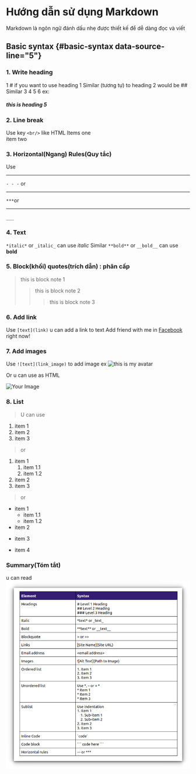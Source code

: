 # Hướng dẫn sử dụng Markdown

Markdown là ngôn ngữ đánh dấu nhẹ được thiết kế để dễ dàng đọc và viết

## **Basic syntax** {#basic-syntax data-source-line="5"}

### 1. Write heading

1 # if you want to use heading 1
Similar (tương tự) to heading 2 would be ##
Similar 3 4 5 6
ex:
##### this is heading 5

### 2. Line break
Use key `<br/>` like HTML 
Items one <br /> item two

### 3. Horizontal(Ngang) Rules(Quy tắc)
Use
- - - 
`- - -` or
***
`***`or
___
`___`
### 4. Text
`*italic*` or `_italic_` can use _italic_
Similar `**bold**` or `__bold__` can use __bold__
### 5. Block(khối) quotes(trích dẫn) : phân cấp
> this is block note 1
>>this is block note 2
>>> this is block note 3
### 6. Add link
Use `[text](link)` u can add a link to text
Add friend with me in [Facebook](https://www.facebook.com/hung.du.9212301) right now!

### 7. Add images
Use `![text](link_image)` to add image
ex ![this is my avatar](https://scontent.fhan2-3.fna.fbcdn.net/v/t39.30808-6/421105332_718295110405280_5338522225158991211_n.jpg?stp=cp6_dst-jpg&_nc_cat=101&ccb=1-7&_nc_sid=efb6e6&_nc_eui2=AeEPXP5U3zQCuhECoLWw9RNHA_4_d5b1mRUD_j93lvWZFZu6r3y-_KVouvuuP9-X58x2qhkp5ydf18gEBAbITqA6&_nc_ohc=6p9Crk9zQPcAX_AW7iY&_nc_ht=scontent.fhan2-3.fna&oh=00_AfDVkwBgSn4CVcF7rrADyxIntd--6Mbx0dIeV4qN9S9EIA&oe=65B418A8)

Or u can use as HTML 

<img src="https://scontent.fhan2-3.fna.fbcdn.net/v/t39.30808-6/421105332_718295110405280_5338522225158991211_n.jpg?stp=cp6_dst-jpg&_nc_cat=101&ccb=1-7&_nc_sid=efb6e6&_nc_eui2=AeEPXP5U3zQCuhECoLWw9RNHA_4_d5b1mRUD_j93lvWZFZu6r3y-_KVouvuuP9-X58x2qhkp5ydf18gEBAbITqA6&_nc_ohc=6p9Crk9zQPcAX_AW7iY&_nc_ht=scontent.fhan2-3.fna&oh=00_AfDVkwBgSn4CVcF7rrADyxIntd--6Mbx0dIeV4qN9S9EIA&oe=65B418A8" alt="Your Image" width="300" />

### 8. List
> U can use
1. item 1
2. item 2
3. item 3
> or
1. item 1
    1. item 1.1
    2. item 1.2
2. item 2
3. item 3
> or

* item 1
    * item 1.1
    * item 1.2
* item 2
+ item 3
- item 4

### Summary(Tóm tắt)
u can read <img src="./img/Markdown_syntax.webp" alt="Your Image" width="650" />



